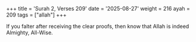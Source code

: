 +++
title = 'Surah 2, Verses 209'
date = '2025-08-27'
weight = 216
ayah = 209
tags = ["allah"]
+++

If you falter after receiving the clear proofs, then know that Allah is indeed Almighty, All-Wise.